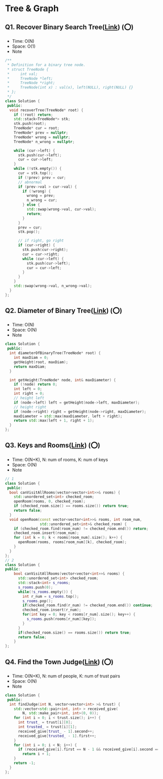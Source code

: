 # Tree & Graph

## Q1. Recover Binary Search Tree([Link](https://leetcode.com/problems/recover-binary-search-tree/)) (:o:)

- Time: O(N)
- Space: O(1)
- Note <br/> 
```cpp
/**
 * Definition for a binary tree node.
 * struct TreeNode {
 *     int val;
 *     TreeNode *left;
 *     TreeNode *right;
 *     TreeNode(int x) : val(x), left(NULL), right(NULL) {}
 * };
 */
class Solution {
 public:
  void recoverTree(TreeNode* root) {
    if (!root) return;
    std::stack<TreeNode*> stk;
    stk.push(root);
    TreeNode* cur = root;
    TreeNode* prev = nullptr;
    TreeNode* wrong = nullptr;
    TreeNode* n_wrong = nullptr;

    while (cur->left) {
      stk.push(cur->left);
      cur = cur->left;
    }
    while (!stk.empty()) {
      cur = stk.top();
      if (!prev) prev = cur;
      // abnormal
      if (prev->val > cur->val) {
        if (!wrong) {
          wrong = prev;
          n_wrong = cur;
        } else {
          std::swap(wrong->val, cur->val);
          return;
        }
      }
      prev = cur;
      stk.pop();

      // if right, go right
      if (cur->right) {
        stk.push(cur->right);
        cur = cur->right;
        while (cur->left) {
          stk.push(cur->left);
          cur = cur->left;
        }
      }
    }
    std::swap(wrong->val, n_wrong->val);
  }
};
```

## Q2. Diameter of Binary Tree([Link](https://leetcode.com/problems/diameter-of-binary-tree/)) (:o:)

- Time: O(N)
- Space: O(N)
- Note <br/> 

```cpp
class Solution {
 public:
  int diameterOfBinaryTree(TreeNode* root) {
    int maxDiam = 0;
    getHeight(root, maxDiam);
    return maxDiam;
  }

  int getHeight(TreeNode* node, int& maxDiameter) {
    if (!node) return 0;
    int left = 0;
    int right = 0;
    // height left
    if (node->left) left = getHeight(node->left, maxDiameter);
    // height right
    if (node->right) right = getHeight(node->right, maxDiameter);
    maxDiameter = std::max(maxDiameter, left + right);
    return std::max(left + 1, right + 1);
  }
};
```

## Q3. Keys and Rooms([Link](https://leetcode.com/problems/keys-and-rooms/)) (:o:)

- Time: O(N+K), N: num of rooms, K: num of keys
- Space: O(N)
- Note <br/> 

```cpp
// 1
class Solution {
 public:
  bool canVisitAllRooms(vector<vector<int>>& rooms) {
    std::unordered_set<int> checked_room;
    openRoom(rooms, 0, checked_room);
    if (checked_room.size() == rooms.size()) return true;
    return false;
  }
  void openRoom(const vector<vector<int>>& rooms, int room_num,
                std::unordered_set<int>& checked_room) {
    if (checked_room.find(room_num) != checked_room.end()) return;
    checked_room.insert(room_num);
    for (int k = 0; k < rooms[room_num].size(); k++) {
      openRoom(rooms, rooms[room_num][k], checked_room);
    }
  }
};
// 2
class Solution {
public:
    bool canVisitAllRooms(vector<vector<int>>& rooms) {
      std::unordered_set<int> checked_room;
      std::stack<int> s_rooms;
      s_rooms.push(0);
      while(!s_rooms.empty()) {
        int r_num = s_rooms.top();
        s_rooms.pop();
        if(checked_room.find(r_num) != checked_room.end()) continue;
        checked_room.insert(r_num);
        for(int key = 0; key < rooms[r_num].size(); key++) {
          s_rooms.push(rooms[r_num][key]);
        }
      }
      if(checked_room.size() == rooms.size()) return true;
      return false;
    }
};
```

## Q4. Find the Town Judge([Link](https://leetcode.com/problems/find-the-town-judge/)) (:o:)

- Time: O(N+K), N: num of people, K: num of trust pairs
- Space: O(N)
- Note <br/> 

```cpp
class Solution {
 public:
  int findJudge(int N, vector<vector<int> >& trust) {
    std::vector<std::pair<int, int> > received_give(
        N, std::make_pair<int, int>(0, 0));
    for (int i = 0; i < trust.size(); i++) {
      int trust_ = trust[i][0];
      int trusted_ = trust[i][1];
      received_give[trust_ - 1].second++;
      received_give[trusted_ - 1].first++;
    }
    for (int i = 0; i < N; i++) {
      if (received_give[i].first == N - 1 && received_give[i].second == 0)
        return i + 1;
    }
    return -1;
  }
};
```
